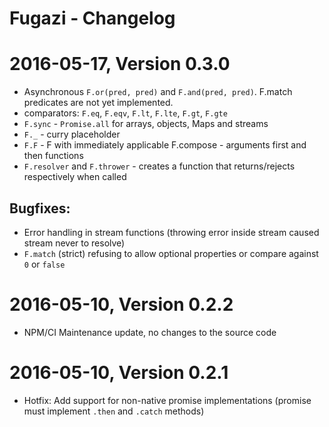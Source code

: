 Fugazi - Changelog
================================================================================

# 2016-05-17, Version 0.3.0
 - Asynchronous `F.or(pred, pred)` and `F.and(pred, pred)`. F.match predicates
   are not yet implemented.
 - comparators: `F.eq`, `F.eqv`, `F.lt`, `F.lte`, `F.gt`, `F.gte`
 - `F.sync` - `Promise.all` for arrays, objects, Maps and streams
 - `F._` - curry placeholder
 - `F.F` - F with immediately applicable F.compose - arguments first and then
   functions
 - `F.resolver` and `F.thrower` - creates a function that returns/rejects
   respectively when called
## Bugfixes:
 - Error handling in stream functions (throwing error inside stream caused
   stream never to resolve)
 - `F.match` (strict) refusing to allow optional properties or compare against
   `0` or `false`

# 2016-05-10, Version 0.2.2
 - NPM/CI Maintenance update, no changes to the source code

# 2016-05-10, Version 0.2.1
 - Hotfix: Add support for non-native promise implementations (promise must
   implement `.then` and `.catch` methods)
